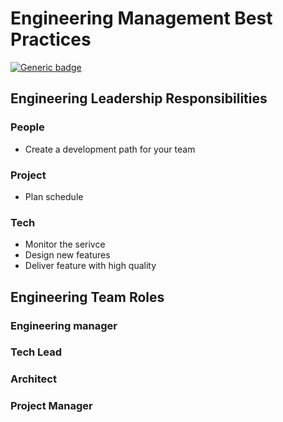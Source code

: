 # Engineering Management Best Practices

[![Generic badge](https://img.shields.io/badge/List%20Status-Draft-red.svg)](https://shields.io/)


## Engineering Leadership Responsibilities 

### People
 * Create a development path for your team
### Project 
 * Plan schedule 
### Tech
 * Monitor the serivce
 * Design new features
 * Deliver feature with high quality


## Engineering Team Roles 

### Engineering manager

### Tech Lead

### Architect

### Project Manager
